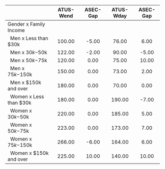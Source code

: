 
|                      |    ATUS-Wend |     ASEC-Gap |    ATUS-Wday |     ASEC-Gap |
| -------------------- | :----------: | :----------: | :----------: | :----------: |
| Gender x Family Income |              |              |              |              |
| &nbsp;&nbsp;Men x Less than $30k |       100.00 |        -5.00 |        76.00 |         6.00 |
| &nbsp;&nbsp;Men x $30k-$50k |       122.00 |        -2.00 |        90.00 |        -5.00 |
| &nbsp;&nbsp;Men x $50k-$75k |       120.00 |         0.00 |        75.00 |        10.00 |
| &nbsp;&nbsp;Men x $75k-$150k |       150.00 |         0.00 |        73.00 |         2.00 |
| &nbsp;&nbsp;Men x $150k and over |       180.00 |         0.00 |        70.00 |         0.00 |
| &nbsp;&nbsp;Women x Less than $30k |       180.00 |         0.00 |       190.00 |        -7.00 |
| &nbsp;&nbsp;Women x $30k-$50k |       220.00 |         0.00 |       185.00 |         5.00 |
| &nbsp;&nbsp;Women x $50k-$75k |       223.00 |         0.00 |       173.00 |         7.00 |
| &nbsp;&nbsp;Women x $75k-$150k |       266.00 |        -6.00 |       164.00 |         6.00 |
| &nbsp;&nbsp;Women x $150k and over |       225.00 |        10.00 |       140.00 |        10.00 |

